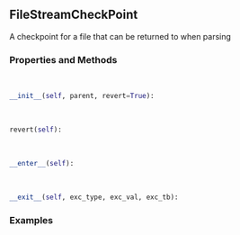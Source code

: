## <a id="McUtils.McUtils.Parsers.FileStreamer.FileStreamCheckPoint">FileStreamCheckPoint</a>
A checkpoint for a file that can be returned to when parsing

### Properties and Methods
<a id="McUtils.McUtils.Parsers.FileStreamer.FileStreamCheckPoint.__init__" class="docs-object-method">&nbsp;</a>
```python
__init__(self, parent, revert=True): 
```

<a id="McUtils.McUtils.Parsers.FileStreamer.FileStreamCheckPoint.revert" class="docs-object-method">&nbsp;</a>
```python
revert(self): 
```

<a id="McUtils.McUtils.Parsers.FileStreamer.FileStreamCheckPoint.__enter__" class="docs-object-method">&nbsp;</a>
```python
__enter__(self): 
```

<a id="McUtils.McUtils.Parsers.FileStreamer.FileStreamCheckPoint.__exit__" class="docs-object-method">&nbsp;</a>
```python
__exit__(self, exc_type, exc_val, exc_tb): 
```

### Examples


